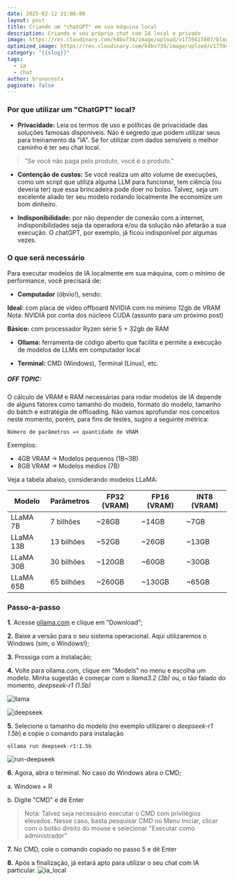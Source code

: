 ```yaml
---
date: 2025-02-12 22:00:00
layout: post
title: Criando um "chatGPT" em sua máquina local
description: Criando o seu próprio chat com IA local e privado
image: https://res.cloudinary.com/k4bv734/image/upload/v1739417807/blog/chat_ia_local_qjgjcs.png
optimized_image: https://res.cloudinary.com/k4bv734/image/upload/v1739417807/blog/chat_ia_local_optimized_eujnxb.png
category: "{{slug}}"
tags:
  - ia
  - chat
author: brunocosta
paginate: false
---
```

### Por que utilizar um "ChatGPT" local?



* **Privacidade:** Leia os termos de uso e políticas de privacidade das soluções famosas disponíveis. Não é segredo que podem utilizar seus para treinamento da "IA". Se for utilizar com dados sensíveis o melhor caminho é ter seu chat local.

>"Se você não paga pelo produto, você é o produto."


* **Contenção de custos:** Se você realiza um alto volume de execuções, como um script que utiliza alguma LLM para funcionar, tem ciência (ou deveria ter) que essa brincadeira pode doer no bolso. Talvez, seja um excelente aliado ter seu modelo rodando localmente lhe economize um bom dinheiro.


* **Indisponibilidade:** por não depender de conexão com a internet, indisponibilidades seja da operadora e/ou da solução não afetarão a sua execução. O chatGPT, por exemplo, já ficou indisponível por algumas vezes.



### O que será necessário



Para executar modelos de IA localmente em sua máquina, com o mínimo de performance, você precisará de:



* **Computador** (óbvio!), sendo:


**Ideal:** com placa de vídeo offboard NVIDIA com no mínimo 12gb de VRAM
Nota: NVIDIA por conta dos núcleos CUDA (assunto para um próximo post)

**Básico:** com processador Ryzen série 5 + 32gb de RAM

* **Ollama:** ferramenta de código aberto que facilita e permite a execução de modelos de LLMs em computador local

* **Terminal:** CMD (Windows), Terminal (Linux), etc.


##### OFF TOPIC: #####


O cálculo de VRAM e RAM necessárias para rodar modelos de IA depende de alguns fatores como tamanho do modelo, formato do modelo, tamanho do batch e estratégia de offloading. Não vamos aprofundar nos conceitos neste momento, porém, para fins de testes, sugiro a seguinte métrica:




```Número de parâmetros =< quantidade de VRAM```




Exemplos:
* 4GB VRAM → Modelos pequenos (1B~3B)
* 8GB VRAM → Modelos médios (7B)



Veja a tabela abaixo, considerando modelos LLaMA:



| Modelo     | Parâmetros  | FP32 (VRAM) | FP16 (VRAM) | INT8 (VRAM) |
|-----------|------------|-------------|-------------|-------------|
| LLaMA 7B  | 7 bilhões  | ~28GB       | ~14GB       | ~7GB        |
| LLaMA 13B | 13 bilhões | ~52GB       | ~26GB       | ~13GB       |
| LLaMA 30B | 30 bilhões | ~120GB      | ~60GB       | ~30GB       |
| LLaMA 65B | 65 bilhões | ~260GB      | ~130GB      | ~65GB       |




### Passo-a-passo


**1.** Acesse [ollama.com](https://ollama.com/) e clique em "Download";


**2.** Baixe a versão para o seu sistema operacional. Aqui utilizaremos o Windows (sim, o Windows!);


**3.** Prossiga com a instalação;


**4.** Volte para ollama.com, clique em "Models" no menu e escolha um modelo. Minha sugestão é começar com o *llama3.2 (3b)* ou, o tão falado do momento, *deepseek-r1 (1.5b)*





![llama](https://res.cloudinary.com/k4bv734/image/upload/v1739412208/blog_content/ia_local_1_d1pfwz.png)


![deepseek](https://res.cloudinary.com/k4bv734/image/upload/v1739412232/blog_content/ia_local_2_h3gotd.png)

**5.** Selecione o tamanho do modelo (no exemplo utilizarei o *deepseek-r1 1.5b*)  e copie o comando para instalação


```
ollama run deepseek-r1:1.5b
```


![run-deepseek](https://res.cloudinary.com/k4bv734/image/upload/v1739412231/blog_content/ia_local_3_mk33oj.png)

**6.** Agora, abra o terminal. No caso do Windows abra o CMD;

a. Windows + R

b. Digite "CMD" e dê Enter


>Nota: Talvez seja necessário executar o CMD com privilégios elevados. Nesse caso, basta pesquisar CMD no Menu Iniciar, clicar com o botão direito do mouse e selecionar "Executar como administrador"


**7.** No CMD, cole o comando copiado no passo 5 e dê Enter


**8.** Após a finalização, já estará apto para utilizar o seu chat com IA particular.
![ia_local](https://res.cloudinary.com/k4bv734/image/upload/v1739412211/blog_content/ia_local_5_qxpqhm.png)


